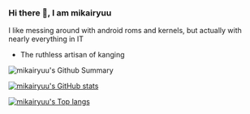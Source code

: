 ### Hi there 👋, I am mikairyuu

I like messing around with android roms and kernels, but actually with nearly everything in IT
- The ruthless artisan of kanging

![mikairyuu's Github Summary](https://github-profile-summary-cards.vercel.app/api/cards/profile-details?username=mikairyuu&theme=vue)

[![mikairyuu's GitHub stats](https://github-readme-stats.vercel.app/api?username=mikairyuu&theme=vue)](https://github.com/anuraghazra/github-readme-stats)

[![mikairyuu's Top langs](https://github-readme-stats.vercel.app/api/top-langs/?username=mikairyuu&layout=compact&theme=vue)](https://github.com/anuraghazra/github-readme-stats)
